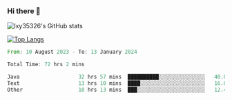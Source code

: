 ### Hi there 👋

<!--
**lxy35326/lxy35326** is a ✨ _special_ ✨ repository because its `README.md` (this file) appears on your GitHub profile.

Here are some ideas to get you started:

- 🔭 I’m currently working on ...
- 🌱 I’m currently learning ...
- 👯 I’m looking to collaborate on ...
- 🤔 I’m looking for help with ...
- 💬 Ask me about ...
- 📫 How to reach me: ...
- 😄 Pronouns: ...
- ⚡ Fun fact: ...
-->

![lxy35326's GitHub stats](https://github-readme-stats.vercel.app/api?username=lxy35326&show_icons=true)

[![Top Langs](https://github-readme-stats.vercel.app/api/top-langs/?username=anuraghazra&layout=compact)](https://github.com/anuraghazra/github-readme-stats)

<!--START_SECTION:waka-->

```rust
From: 10 August 2023 - To: 13 January 2024

Total Time: 72 hrs 2 mins

Java                   32 hrs 57 mins  ██████████░░░░░░░░░░░░░░░   40.06 %
Text                   13 hrs 10 mins  ████░░░░░░░░░░░░░░░░░░░░░   16.02 %
Other                  10 hrs 13 mins  ███░░░░░░░░░░░░░░░░░░░░░░   12.42 %
```

<!--END_SECTION:waka-->
